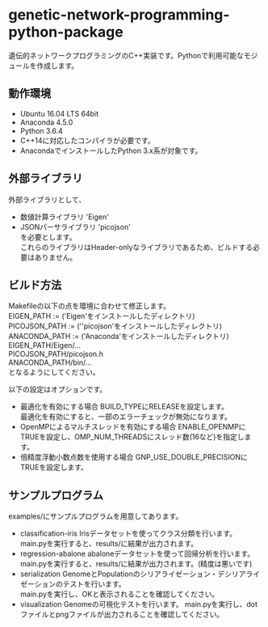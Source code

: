 # genetic-network-programming-python-package
遺伝的ネットワークプログラミングのC++実装です。Pythonで利用可能なモジュールを作成します。

## 動作環境
* Ubuntu 16.04 LTS 64bit
* Anaconda 4.5.0
* Python 3.6.4
* C++14に対応したコンパイラが必要です。
* AnacondaでインストールしたPython 3.x系が対象です。

## 外部ライブラリ
外部ライブラリとして、
* 数値計算ライブラリ 'Eigen'
* JSONパーサライブラリ 'picojson'  
を必要とします。  
これらのライブラリはHeader-onlyなライブラリであるため、ビルドする必要はありません。

## ビルド方法
Makefileの以下の点を環境に合わせて修正します。  
EIGEN_PATH := ('Eigen'をインストールしたディレクトリ)  
PICOJSON_PATH := (''picojson'をインストールしたディレクトリ)  
ANACONDA_PATH := ('Anaconda'をインストールしたディレクトリ)  
EIGEN_PATH/Eigen/...  
PICOJSON_PATH/picojson.h  
ANACONDA_PATH/bin/...  
となるようにしてください。  

以下の設定はオプションです。
* 最適化を有効にする場合
BUILD_TYPEにRELEASEを設定します。  
最適化を有効にすると、一部のエラーチェックが無効になります。
* OpenMPによるマルチスレッドを有効にする場合
ENABLE_OPENMPにTRUEを設定し、OMP_NUM_THREADSにスレッド数(16など)を指定します。
* 倍精度浮動小数点数を使用する場合
GNP_USE_DOUBLE_PRECISIONにTRUEを設定します。

## サンプルプログラム
examples/にサンプルプログラムを用意してあります。
* classification-iris
Irisデータセットを使ってクラス分類を行います。
main.pyを実行すると、results/に結果が出力されます。
* regression-abalone
abaloneデータセットを使って回帰分析を行います。  
main.pyを実行すると、results/に結果が出力されます。(精度は悪いです)
* serialization
GenomeとPopulationのシリアライゼーション・デシリアライゼーションのテストを行います。  
main.pyを実行し、OKと表示されることを確認してください。
* visualization
Genomeの可視化テストを行います。
main.pyを実行し、dotファイルとpngファイルが出力されることを確認してください。
